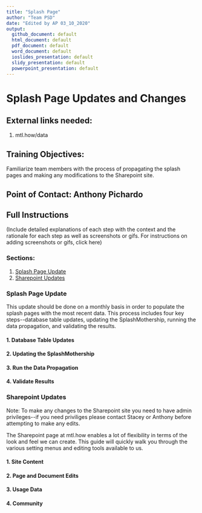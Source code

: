 ```yaml
---
title: "Splash Page"
author: "Team PSD"
date: "Edited by AP 03_10_2020"
output: 
  github_document: default
  html_document: default
  pdf_document: default
  word_document: default
  ioslides_presentation: default
  slidy_presentation: default
  powerpoint_presentation: default
---
```


# Splash Page Updates and Changes

## External links needed:
1. mtl.how/data


## Training Objectives:
Familiarize team members with the process of propagating the splash pages and making any modifications to the Sharepoint site.

## Point of Contact: Anthony Pichardo

## Full Instructions
(Include detailed explanations of each step with the context and the rationale for each step as well as screenshots or gifs. For instructions on adding screenshots or gifs, click here)
### Sections:
1. [Splash Page Update](#Splash-Page-Update)
2. [Sharepoint Updates](#Sharepoint-Updates)

### Splash Page Update
This update should be done on a monthly basis in order to populate the splash pages with the most recent data. This process includes four key steps--database table updates, updating the SplashMothership, running the data propagation, and validating the results.

#### 1. Database Table Updates

#### 2. Updating the SplashMothership

#### 3. Run the Data Propagation

#### 4. Validate Results


### Sharepoint Updates
Note: To make any changes to the Sharepoint site you need to have admin privileges--if you need priviliges please contact Stacey or Anthony before attempting to make any edits.

The Sharepoint page at mtl.how enables a lot of flexibility in terms of the look and feel we can create. This guide will quickly walk you through the various setting menus and editing tools available to us.

#### 1. Site Content

#### 2. Page and Document Edits

#### 3. Usage Data

#### 4. Community

